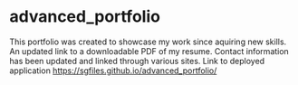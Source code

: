 # advanced_portfolio
This portfolio was created to showcase my work since aquiring new skills.
An updated link to a downloadable PDF of my resume.
Contact information has been updated and linked through various sites.
Link to deployed application https://sgfiles.github.io/advanced_portfolio/

